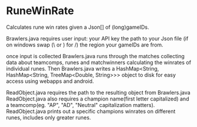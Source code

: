 # RuneWinRate
Calculates rune win rates given a Json[] of (long)gameIDs.


Brawlers.java requires user input:
your API key
the path to your Json file (if on windows swap (\\ or \) for /)
the region your gameIDs are from.

once input is collected Brawlers.java runs through the matches collecting data about teamcomps, runes and matchwinners calculating the winrates of individual runes.
Then Brawlers.java writes a HashMap<String, HashMap<String, TreeMap<Double, String>>> object to disk for easy access using webapps and android.


ReadObject.java requires the path to the resulting object from Brawlers.java
ReadObject.java also requires a champion name(first letter capitalized) and a teamcomp(eg. "AP", "AD", "Neutral" capitalization matters).
ReadObject.java prints out a specific champions winrates on different runes, includes only greater runes.
